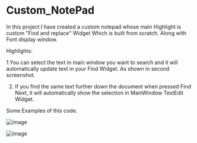 # Custom_NotePad
In this project I have created a custom notepad whose main Highlight is custom "Find and replace" Widget Which is built from scratch. Along with Font display window.


Highlights:

 1.You can select the text in main window you want to search and it will automatically update text in your Find Widget. As shown in second screenshot.

2. If you find the same text further down the document when pressed Find Next, it will automatically show the selection in MainWindow TextEdit Widget.


Some Examples of this code.



![image](https://user-images.githubusercontent.com/122442455/215347639-ed3a2e90-a1cc-4128-8c41-b187a85abcc8.png)

![image](https://user-images.githubusercontent.com/122442455/216590601-01c36283-4f81-4c15-8547-8c714f3485c6.png)
